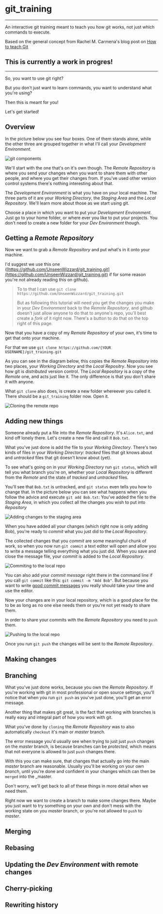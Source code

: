 # git_training

---

An interactive git training meant to teach you how git works, not just which commands to execute.

Based on the general concept from Rachel M. Carmena's blog post on [How to teach Git](https://rachelcarmena.github.io/2018/12/12/how-to-teach-git.html) 

## This is currently a work in progres!

---

So, you want to use git right? 

But you don't just want to learn commands, you want to understand what you're using? 

Then this is meant for you!

Let's get started!

## Overview

In the picture below you see four boxes. One of them stands alone, while the other three are grouped together in what I'll call your _Development Environment_. 

![git components](img/components.png)

We'll start with the one that's on it's own though. The _Remote Repository_ is where you send your changes when you want to share them with other people, and where you get their changes from. If you've used other version control systems there's nothing interesting about that. 

The _Development Environment_ is what you have on your local machine. 
The three parts of it are your _Working Directory_, the _Staging Area_ and the _Local Repository_. We'll learn more about those as we start using git. 

Choose a place in which you want to put your _Development Environment_. 
Just go to your home folder, or where ever you like to put your projects. You don't need to create a new folder for your _Dev Environment_ though. 

## Getting a _Remote Repository_ 

Now we want to grab a _Remote Repository_ and put what's in it onto your machine. 

I'd suggest we use this one ([https://github.com/UnseenWizzard/git_training.git](https://github.com/UnseenWizzard/git_training.git) if for some reason you're not already reading this on github).

> To to that I can use `git clone https://github.com/UnseenWizzard/git_training.git`
> 
> But as following this tutorial will need you get the changes you make in your _Dev Environment_ back to the _Remote Repository_, and github doesn't just allow anyone to do that to anyone's repo, you'll best create a _fork_ of it right now. There's a button to do that on the top right of this page. 

Now that you have a copy of my _Remote Repository_ of your own, it's time to get that onto your machine. 

For that we use `git clone https://github.com/{YOUR USERNAME}/git_training.git`

As you can see in the diagram below, this copies the _Remote Repository_ into two places, your _Working Directory_ and the _Local Repositry_. 
Now you see how git is _distributed_ version control. The _Local Repository_ is a copy of the _Remote_ one, and acts just like it. The only difference is that you don't share it with anyone. 

What `git clone` also does, is create a new folder whereever you called it. There should be a `git_training` folder now. Open it. 

![Cloning the remote repo](img/clone.png)

## Adding new things

Someone already put a file into the _Remote Repository_. It's `Alice.txt`, and kind off lonely there. Let's create a new file and call it `Bob.txt`. 

What you've just done is add the file to your _Working Directory_. 
There's two kinds of files in your _Working Directory_: _tracked_ files that git knows about and _untracked_ files that git doesn't know about (yet). 

To see what's going on in your _Working Directory_ run `git status`, which will tell you what branch you're on, whether your _Local Repository_ is different from the _Remote_ and the state of _tracked_ and _untracked_ files. 

You'll see that `Bob.txt` is untracked, and `git status` even tells you how to change that. 
In the picture below you can see what happens when you follow the advice and execute `git add Bob.txt`: You've added the file to the _Staging Area_, in which you collect all the changes you wish to put into _Repository_

![Adding changes to the staging area](img/add.png)

When you have added all your changes (which right now is only adding Bob), you're ready to _commit_ what you just did to the _Local Repository_. 

The collected changes that you _commit_ are some meaningful chunk of work, so when you now run `git commit` a text editor will open and allow you to write a message telling everything what you just did. When you save and close the message file, your _commit_ is added to the _Local Repository_.

![Commiting to the local repo](img/commit.png)

You can also add your _commit message_ right there in the command line if you call `git commit` like this: `git commit -m "Add Bob"`. But because you want to write [good commit messages](https://chris.beams.io/posts/git-commit/) you really should take your time and use the editor.

Now your changes are in your local repository, which is a good place for the to be as long as no one else needs them or you're not yet ready to share them. 

In order to share your commits with the _Remote Repository_ you need to `push` them. 

![Pushing to the local repo](img/push.png)

Once you run `git push` the changes will be sent to the _Remote Repository_.

## Making changes

## Branching

What you've just done works, because you own the _Remote Repository_. If you're working with git in most professional or open source settings, you'll notice that when you run `git push` as you've just done, you'll get an error message. 

Another thing that makes git great, is the fact that working with branches is really easy and integral part of how you work with git.

What you've done by `cloning` the _Remote Repository_ was to also automatically `checkout` it's main or _master_ branch. 

The error message you'd usually see when trying to just just `push` changes on the _master_ branch, is because branches can be _protected_, which means that not everyone is allowed to just `push` changes there. 

With this you can make sure, that changes that actually go into the main _master_ branch are reasonable. Usually you'll be working on your own _branch_, until you're done and confident in your changes which can then be `merged` into the _master. 

Don't worry, we'll get back to all of these things in more detail when we need them.  

Right now we want to create a branch to make some changes there. Maybe you just want to try something on your own and don't mess with the working state on you _master_ branch, or you're not allowed to `push` to _master_.

<!-- LIST BRANCHES -->

<!-- CHECKOUT A BRANCH -->

<!-- CREATE A NEW BRANCH -->

## Merging

<!-- MERGE TWO BRANCHES -->

<!-- NO CONFLICT -->

<!-- RESOLVE A CONFLICT -->

## Rebasing

<!-- rebase TWO BRANCHES -->

<!-- NO CONFLICT -->

<!-- RESOLVE A CONFLICT -->

## Updating the _Dev Environment_ with remote changes

<!-- fetch -->

<!-- pull -->

<!-- pull -r -->

## Cherry-picking

<!-- cherry pick from a branch -->

## Rewriting history

<!-- ammending -->

<!-- squashing -->

<!-- force pushing -->